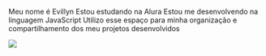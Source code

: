 Meu nome é Evillyn
Estou estudando na Alura
Estou me desenvolvendo na linguagem JavaScript
Utilizo esse espaço para minha organização e compartilhamento dos meu projetos desenvolvidos

![](https://media.tenor.com/LdNZgaBuBxcAAAAM/lilo-and.gif)
